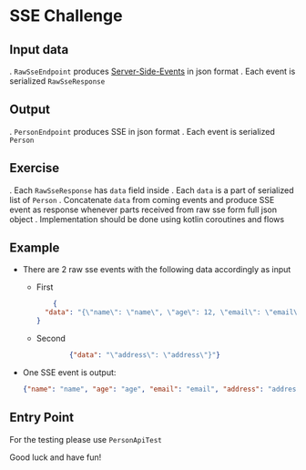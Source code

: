 # SSE Challenge

## Input data

. `RawSseEndpoint` produces [Server-Side-Events](https://html5doctor.com/server-sent-events/) in json format
. Each event is serialized `RawSseResponse`

## Output

. `PersonEndpoint` produces SSE in json format
. Each event is serialized `Person`

## Exercise

. Each `RawSseResponse` has `data` field inside
. Each `data` is a part of serialized list of `Person`
. Concatenate `data` from coming events and produce SSE event as response whenever parts received from raw sse form full json object
. Implementation should be done using kotlin coroutines and flows

## Example

* There are 2 raw sse events with the following data accordingly as input
    * First
      ```json
          {
        "data": "{\"name\": \"name\", \"age\": 12, \"email\": \"email\","
      }
      ```
    * Second
      ```json
              {"data": "\"address\": \"address\"}"}
      ```
* One SSE event is output:
  
  ```json
  {"name": "name", "age": "age", "email": "email", "address": "address"}
  ```
  
## Entry Point

For the testing please use `PersonApiTest`

Good luck and have fun!